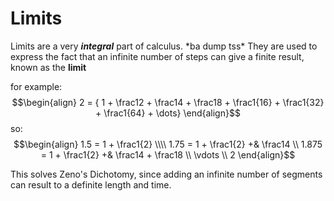 # Limits
Limits are a very ***integral*** part of calculus. \*ba dump tss\* They are used to express the fact that an infinite number of steps can give a finite result, known as the **limit**

for example: $$\begin{align} 2 = { 1 + \frac12 + \frac14 + \frac18 + \frac1{16} + \frac1{32} + \frac1{64} + \dots} \end{align}$$
so:
$$\begin{align} 1.5 = 1  + \frac1{2} \\\\
1.75 = 1  + \frac1{2} +& \frac14 \\
1.875 = 1  + \frac1{2} +& \frac14 + \frac18 \\
\vdots \\
2
\end{align}$$

This solves Zeno's Dichotomy, since adding an infinite number of segments can result to a definite length and time.